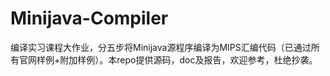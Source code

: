 ﻿# Minijava-Compiler
编译实习课程大作业，分五步将Minijava源程序编译为MIPS汇编代码（已通过所有官网样例+附加样例）。本repo提供源码，doc及报告，欢迎参考，杜绝抄袭。
